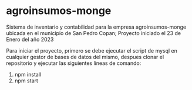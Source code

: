 # agroinsumos-monge
Sistema de inventario y contabilidad para la empresa agroinsumos-monge ubicada en el municipio de San Pedro Copan;
Proyecto iniciado el 23 de Enero del año 2023

Para iniciar el proyecto, primero se debe ejecutar el script de mysql en cualquier gestor de bases de datos del mismo, 
despues clonar el repositorio y ejecutar las siguientes lineas de comando:

1. npm install 
2. npm start
